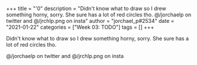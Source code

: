 +++
title = "'0"
description = "Didn't know what to draw so I drew something horny, sorry. She sure has a lot of red circles tho.  @/jorchaelp on twitter and @/jrchlp.png on insta"
author = "jorchael_p#2534"
date = "2021-01-22"
categories = ["Week 03: TODO"]
tags = []
+++

Didn't know what to draw so I drew something horny, sorry. She sure has a lot of red circles tho.

@/jorchaelp on twitter and @/jrchlp.png on insta
